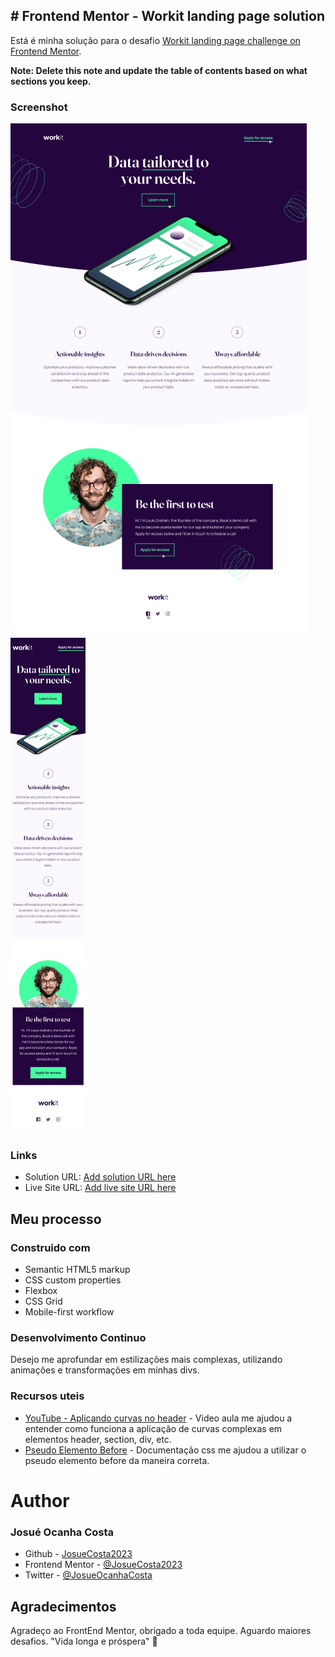 ## # Frontend Mentor - Workit landing page solution

Está é minha solução para o desafio [Workit landing page challenge on Frontend Mentor](https://www.frontendmentor.io/challenges/workit-landing-page-2fYnyle5lu). 

**Note: Delete this note and update the table of contents based on what sections you keep.**

### Screenshot

![Desktop version](./assets/designer/desktop.png)
![Mobile version](./assets/designer/smartphone.png)



### Links

- Solution URL: [Add solution URL here](https://your-solution-url.com)
- Live Site URL: [Add live site URL here](https://your-live-site-url.com)

## Meu processo

### Construido com

- Semantic HTML5 markup
- CSS custom properties
- Flexbox
- CSS Grid
- Mobile-first workflow


### Desenvolvimento Continuo

Desejo me aprofundar em estilizações mais complexas, utilizando animações e transformações em minhas divs.

### Recursos uteis

- [YouTube - Aplicando curvas no header](https://www.youtube.com/watch?v=mqzSY6Qy0yk) - Video aula me ajudou a entender como funciona a aplicação de curvas complexas em elementos header, section, div, etc.
- [Pseudo Elemento Before](https://www.w3schools.com/css/css_pseudo_elements.asp) - Documentação css me ajudou a utilizar o pseudo elemento before da maneira correta.


# Author
### Josué Ocanha Costa

- Github - [JosueCosta2023](https://github.com/JosueCosta2023)
- Frontend Mentor - [@JosueCosta2023](https://www.frontendmentor.io/profile/JosueCosta2023)
- Twitter - [@JosueOcanhaCosta](https://twitter.com/josue_ocanha)


## Agradecimentos

Agradeço ao FrontEnd Mentor, obrigado a toda equipe.
Aguardo maiores desafios. 
"Vida longa e próspera" 🖖
